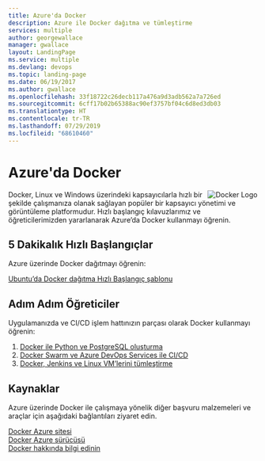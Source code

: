 ```yaml
---
title: Azure'da Docker
description: Azure ile Docker dağıtma ve tümleştirme
services: multiple
author: georgewallace
manager: gwallace
layout: LandingPage
ms.service: multiple
ms.devlang: devops
ms.topic: landing-page
ms.date: 06/19/2017
ms.author: gwallace
ms.openlocfilehash: 33f18722c26decb117a476a9d3adb562a7a726ed
ms.sourcegitcommit: 6cff17b02b65388ac90ef3757bf04c6d8ed3db03
ms.translationtype: HT
ms.contentlocale: tr-TR
ms.lasthandoff: 07/29/2019
ms.locfileid: "68610460"
---
```

<div class="content">
   <h1>Azure'da Docker</h1>   
    <div class="introHolder" style="justify-content: space-between;">
    <div class="intro" style="min-width: 200px">
     <img src="media/docker.png" align="right" alt="Docker Logo">
Docker, Linux ve Windows üzerindeki kapsayıcılarla hızlı bir şekilde çalışmanıza olanak sağlayan popüler bir kapsayıcı yönetimi ve görüntüleme platformudur.  Hızlı başlangıç kılavuzlarımız ve öğreticilerimizden yararlanarak Azure’da Docker kullanmayı öğrenin.
    </div>
    </div>
<h2>5 Dakikalık Hızlı Başlangıçlar</h2>
<p>Azure üzerinde Docker dağıtmayı öğrenin:</p>
<a href="https://azure.microsoft.com/resources/templates/docker-simple-on-ubuntu/">Ubuntu’da Docker dağıtma Hızlı Başlangıç şablonu</a><br/>
<h2>Adım Adım Öğreticiler</h2>
<p>Uygulamanızda ve CI/CD işlem hattınızın parçası olarak Docker kullanmayı öğrenin:</p>
<ol>
  <li><a href="/azure/app-service/containers/tutorial-python-postgresql-app">Docker ile Python ve PostgreSQL oluşturma</a></li>
  <li><a href="/azure/container-service/container-service-docker-swarm-mode-setup-ci-cd-acs-engine">Docker Swarm ve Azure DevOps Services ile CI/CD</a></li>
  <li><a href="/azure/virtual-machines/linux/tutorial-jenkins-github-docker-cicd">Docker, Jenkins ve Linux VM’lerini tümleştirme</a></li>
</ol>
<h2>Kaynaklar</h2>
<p>Azure üzerinde Docker ile çalışmaya yönelik diğer başvuru malzemeleri ve araçlar için aşağıdaki bağlantıları ziyaret edin.</p>
<a href="https://docs.docker.com/docker-for-azure/why/">Docker Azure sitesi</a><br/>
<a href="https://docs.docker.com/machine/drivers/azure/">Docker Azure sürücüsü</a><br/>
<a href="https://docker.com">Docker hakkında bilgi edinin</a><br/>
</div>
